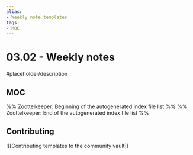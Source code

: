 ```yaml
---
alias:
- Weekly note templates
tags:
- MOC
---
```


# 03.02 - Weekly notes

#placeholder/description 

## MOC

%% Zoottelkeeper: Beginning of the autogenerated index file list  %%
%% Zoottelkeeper: End of the autogenerated index file list  %%

## Contributing

![[Contributing templates to the community vault]]